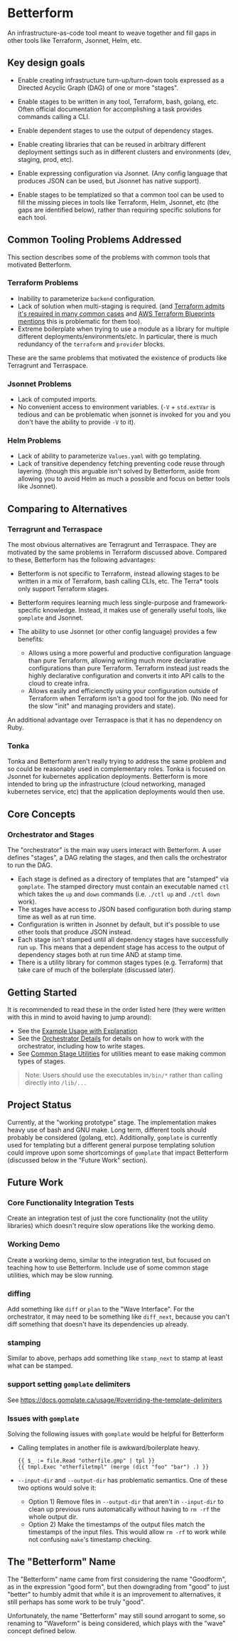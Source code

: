 
# Betterform

An infrastructure-as-code tool meant to weave together and fill gaps in other
tools like Terraform, Jsonnet, Helm, etc.


## Key design goals

- Enable creating infrastructure turn-up/turn-down tools expressed as a Directed
  Acyclic Graph (DAG) of one or more "stages".

- Enable stages to be written in any tool, Terraform, bash, golang, etc.  Often
  official documentation for accomplishing a task provides commands calling a
  CLI.

- Enable dependent stages to use the output of dependency stages.

- Enable creating libraries that can be reused in arbitrary different deployment
  settings such as in different clusters and environments (dev, staging, prod,
  etc).

- Enable expressing configuration via Jsonnet.  (Any config language that
  produces JSON can be used, but Jsonnet has native support).

- Enable stages to be templatized so that a common tool can be used to fill the
  missing pieces in tools like Terraform, Helm, Jsonnet, etc (the gaps are
  identified below), rather than requiring specific solutions for each tool.


## Common Tooling Problems Addressed

This section describes some of the problems with common tools that motivated
Betterform.

### Terraform Problems

- Inability to parameterize `backend` configuration.
- Lack of solution when multi-staging is required. (and [Terraform admits it's
  required in many common
  cases](https://github.com/hashicorp/terraform/issues/27785#issuecomment-780017326)
  and [AWS Terraform Blueprints
  mentions](https://github.com/aws-ia/terraform-aws-eks-blueprints?tab=readme-ov-file#terraform-caveats)
  this is problematic for them too).
- Extreme boilerplate when trying to use a module as a library for multiple
  different deployments/environments/etc.  In particular, there is much
  redundancy of the `terraform` and `provider` blocks.

These are the same problems that motivated the existence of products like
Terragrunt and Terraspace.

### Jsonnet Problems

- Lack of computed imports.
- No convenient access to environment variables. (`-V` + `std.extVar` is tedious
  and can be problematic when jsonnet is invoked for you and you don't have the
  ability to provide `-V` to it).

### Helm Problems

- Lack of ability to parameterize `Values.yaml` with go templating.
- Lack of transitive dependency fetching preventing code reuse through layering.
  (though this arguable isn't solved by Betterform, aside from allowing you to
  avoid Helm as much a possible and focus on better tools like Jsonnet).


## Comparing to Alternatives

### Terragrunt and Terraspace

The most obvious alternatives are Terragrunt and Terraspace. They are motivated
by the same problems in Terraform discussed above.  Compared to these,
Betterform has the following advantages:

- Betterform is not specific to Terraform, instead allowing stages to be written
  in a mix of Terraform, bash calling CLIs, etc.  The Terra\* tools only support
  Terraform stages.

- Betterform requires learning much less single-purpose and framework-specific
  knowledge.  Instead, it makes use of generally useful tools, like `gomplate`
  and Jsonnet.

- The ability to use Jsonnet (or other config language) provides a few benefits:
  - Allows using a more powerful and productive configuration language than pure
    Terraform, allowing writing much more declarative configurations than pure
    Terraform.  Terraform instead just reads the highly declarative
    configuration and converts it into API calls to the cloud to create infra.
  - Allows easily and efficienctly using your configuration outside of Terraform
    when Terraform isn't a good tool for the job. (No need for the slow "init"
    and managing providers and state).

An additional advantage over Terraspace is that it has no dependency on Ruby.

### Tonka

Tonka and Betterform aren't really trying to address the same problem and so
could be reasonably used in complementary roles. Tonka is focused on Jsonnet for
kubernetes application deployments.  Betterform is more intended to bring up the
infrastructure (cloud networking, managed kubernetes service, etc) that the
application deployments would then use.


## Core Concepts

### Orchestrator and Stages

The "orchestrator" is the main way users interact with Betterform.  A user
defines "stages", a DAG relating the stages, and then calls the orchestrator to
run the DAG.

- Each stage is defined as a directory of templates that are "stamped" via
  `gomplate`.  The stamped directory must contain an executable named `ctl`
  which takes the `up` and `down` commands (i.e. `./ctl up` and `./ctl down`
  work).
- The stages have access to JSON based configuration both during stamp time as
  well as at run time.
- Configuration is written in Jsonnet by default, but it's possible to use other
  tools that produce JSON instead.
- Each stage isn't stamped until all dependency stages have successfully run
  `up`. This means that a dependent stage has access to the output of dependency
  stages both at run time AND at stamp time.
- There is a utility library for common stages types (e.g. Terraform) that take
  care of much of the boilerplate (discussed later).


## Getting Started

It is recommended to read these in the order listed here (they were written with
this in mind to avoid having to jump around):

- See the [Example Usage with Explanation](./example_usage_explained.md)
- See the [Orchestrator Details](./orchestrator.md) for details on how to work
  with the orchestrator, including how to write stages.
- See [Common Stage Utilities](./common_stage_utilities.md) for utilities meant
  to ease making common types of stages.

> Note: Users should use the executables in`/bin/*` rather than calling directly
> into `/lib/...`


## Project Status

Currently, at the "working prototype" stage.  The implementation makes heavy use
of bash and GNU make.  Long term, different tools should probably be considered
(golang, etc).  Additionally, `gomplate` is currently used for templating but a
different general purpose templating solution could improve upon some
shortcomings of `gomplate` that impact Betterform (discussed below in the "Future
Work" section).


## Future Work

### Core Functionality Integration Tests

Create an integration test of just the core functionality (not the utility
libraries) which doesn't require slow operations like the working demo.

### Working Demo

Create a working demo, similar to the integration test, but focused on teaching
how to use Betterform.  Include use of some common stage utilities, which may be
slow running.

### diffing

Add something like `diff` or `plan` to the "Wave Interface".  For the
orchestrator, it may need to be something like `diff_next`, because you can't
diff something that doesn't have its dependencies up already.

### stamping

Similar to above, perhaps add something like `stamp_next` to stamp at least what
can be stamped.

### support setting `gomplate` delimiters

See https://docs.gomplate.ca/usage/#overriding-the-template-delimiters

### Issues with `gomplate`

Solving the following issues with `gomplate` would be helpful for Betterform

- Calling templates in another file is awkward/boilerplate heavy.
  ```golang
  {{ $_ := file.Read "otherfile.gmp" | tpl }}
  {{ tmpl.Exec "otherfiletmpl" (merge (dict "foo" "bar") .) }}
  ```

- `--input-dir` and `--output-dir` has problematic semantics.  One of these two
  options would solve it:
    - Option 1) Remove files in `--output-dir` that aren't in `--input-dir` to clean up
      previous runs automatically without having to `rm -rf` the whole output dir.
    - Option 2) Make the timestamps of the output files match the timestamps of
      the input files.  This would allow `rm -rf` to work while not confusing
      `make`'s timestamp checking.


## The "Betterform" Name

The "Betterform" name came from first considering the name "Goodform", as in the
expression "good form", but then downgrading from "good" to just "better" to
humbly admit that while it is an improvement to alternatives, it still perhaps
has some work to be truly "good".

Unfortunately, the name "Betterform" may still sound arrogant to some, so
renaming to "Waveform" is being considered, which plays with the "wave" concept
defined below.


